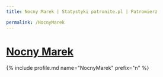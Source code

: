 ```yaml
---
title: Nocny Marek | Statystyki patronite.pl | Patromierz

permalink: /NocnyMarek
---
```


# [Nocny Marek](https://patronite.pl/NocnyMarek)

{% include profile.md name="NocnyMarek" prefix="n" %}
